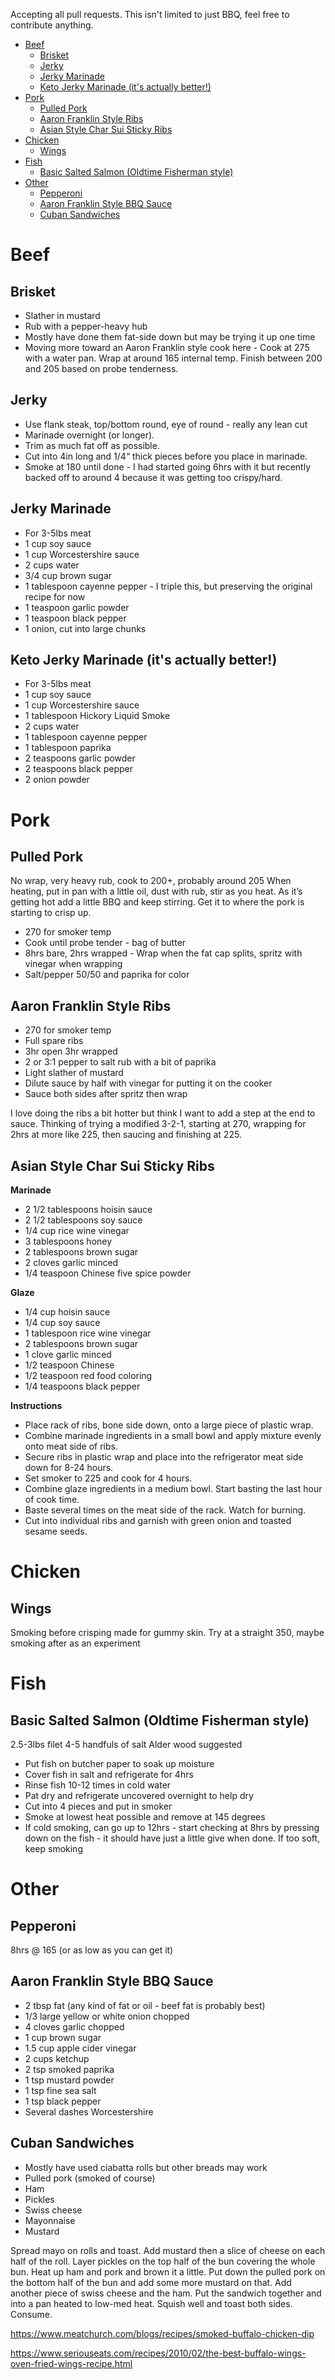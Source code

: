 Accepting all pull requests. This isn't limited to just BBQ, feel free to contribute anything.

<!--ts-->
* [Beef](#beef)
   * [Brisket](#brisket)
   * [Jerky](#jerky)
   * [Jerky Marinade](#jerky-marinade)
   * [Keto Jerky Marinade (it's actually better!)](#keto-jerky-marinade-its-actually-better)
* [Pork](#pork)
   * [Pulled Pork](#pulled-pork)
   * [Aaron Franklin Style Ribs](#aaron-franklin-style-ribs)
   * [Asian Style Char Sui Sticky Ribs](#asian-style-char-sui-sticky-ribs)
* [Chicken](#chicken)
   * [Wings](#wings)
* [Fish](#fish)
   * [Basic Salted Salmon (Oldtime Fisherman style)](#basic-salted-salmon-oldtime-fisherman-style)
* [Other](#other)
   * [Pepperoni](#pepperoni)
   * [Aaron Franklin Style BBQ Sauce](#aaron-franklin-style-bbq-sauce)
   * [Cuban Sandwiches](#cuban-sandwiches)

<!-- Created by https://github.com/ekalinin/github-markdown-toc -->
<!-- Added by: runner, at: Mon Jun 27 20:38:22 UTC 2022 -->

<!--te-->

# Beef
## Brisket
* Slather in mustard
* Rub with a pepper-heavy hub
* Mostly have done them fat-side down but may be trying it up one time
* Moving more toward an Aaron Franklin style cook here - Cook at 275 with a water pan. Wrap at around 165 internal temp. 
Finish between 200 and 205 based on probe tenderness.

## Jerky
* Use flank steak, top/bottom round, eye of round - really any lean cut
* Marinade overnight (or longer).
* Trim as much fat off as possible. 
* Cut into 4in long and 1/4“ thick pieces before you place in marinade. 
* Smoke at 180 until done - I had started going 6hrs with it but recently backed off to around 4 because it was getting too crispy/hard.

## Jerky Marinade 
* For 3-5lbs meat
* 1 cup soy sauce
* 1 cup Worcestershire sauce
* 2 cups water
* 3/4 cup brown sugar
* 1 tablespoon cayenne pepper - I triple this, but preserving the original recipe for now
* 1 teaspoon garlic powder
* 1 teaspoon black pepper
* 1 onion, cut into large chunks

## Keto Jerky Marinade (it's actually better!)
* For 3-5lbs meat
* 1 cup soy sauce
* 1 cup Worcestershire sauce
* 1 tablespoon Hickory Liquid Smoke
* 2 cups water
* 1 tablespoon cayenne pepper
* 1 tablespoon paprika
* 2 teaspoons garlic powder
* 2 teaspoons black pepper
* 2 onion powder

# Pork
## Pulled Pork
No wrap, very heavy rub, cook to 200+, probably around 205
When heating, put in pan with a little oil, dust with rub, stir as you heat. As it’s getting hot add a little BBQ and 
keep stirring. Get it to where the pork is starting to crisp up.

* 270 for smoker temp
* Cook until probe tender - bag of butter
* 8hrs bare, 2hrs wrapped - Wrap when the fat cap splits, spritz with vinegar when wrapping
* Salt/pepper 50/50 and paprika for color

## Aaron Franklin Style Ribs
* 270 for smoker temp
* Full spare ribs
* 3hr open 3hr wrapped
* 2 or 3:1 pepper to salt rub with a bit of paprika
* Light slather of mustard
* Dilute sauce by half with vinegar for putting it on the cooker
* Sauce both sides after spritz then wrap

I love doing the ribs a bit hotter but think I want to add a step at the end to sauce. Thinking of trying a modified 
3-2-1, starting at 270, wrapping for 2hrs at more like 225, then saucing and finishing at 225. 

## Asian Style Char Sui Sticky Ribs
**Marinade**
* 2 1/2 tablespoons hoisin sauce
* 2 1/2 tablespoons soy sauce
* 1/4 cup rice wine vinegar
* 3 tablespoons honey
* 2 tablespoons brown sugar
* 2 cloves garlic minced
* 1/4 teaspoon Chinese five spice powder

**Glaze**
* 1/4 cup hoisin sauce
* 1/4 cup soy sauce
* 1 tablespoon rice wine vinegar
* 2 tablespoons brown sugar
* 1 clove garlic minced
* 1/2 teaspoon Chinese
* 1/2 teaspoon red food coloring
* 1/4 teaspoons black pepper

**Instructions**
* Place rack of ribs, bone side down, onto a large piece of plastic wrap.
* Combine marinade ingredients in a small bowl and apply mixture evenly onto meat side of ribs.
* Secure ribs in plastic wrap and place into the refrigerator meat side down for 8-24 hours.
* Set smoker to 225 and cook for 4 hours.
* Combine glaze ingredients in a medium bowl. Start basting the last hour  of cook time.
* Baste several times on the meat side of the rack. Watch for burning.
* Cut into individual ribs and garnish with green onion and toasted sesame seeds. 

# Chicken 
## Wings
Smoking before crisping made for gummy skin. Try at a straight 350, maybe smoking after as an experiment


# Fish
## Basic Salted Salmon (Oldtime Fisherman style)
2.5-3lbs filet
4-5 handfuls of salt
Alder wood suggested
* Put fish on butcher paper to soak up moisture
* Cover fish in salt and refrigerate for 4hrs
* Rinse fish 10-12 times in cold water
* Pat dry and refrigerate uncovered overnight to help dry
* Cut into 4 pieces and put in smoker
* Smoke at lowest heat possible and remove at 145 degrees
* If cold smoking, can go up to 12hrs - start checking at 8hrs by pressing down on the fish - it should have just a 
  little give when done. If too soft, keep smoking

# Other

## Pepperoni
8hrs @ 165 (or as low as you can get it)

## Aaron Franklin Style BBQ Sauce
* 2 tbsp fat (any kind of fat or oil - beef fat is probably best)
* 1/3 large yellow or white onion chopped
* 4 cloves garlic chopped
* 1 cup brown sugar
* 1.5 cup apple cider vinegar
* 2 cups ketchup
* 2 tsp smoked paprika 
* 1 tsp mustard powder
* 1 tsp fine sea salt
* 1 tsp black pepper
* Several dashes Worcestershire 


## Cuban Sandwiches
* Mostly have used ciabatta rolls but other breads may work
* Pulled pork (smoked of course)
* Ham
* Pickles
* Swiss cheese
* Mayonnaise
* Mustard

Spread mayo on rolls and toast. Add mustard then a slice of cheese on each half of the roll. Layer pickles on the top 
half of the bun covering the whole bun. Heat up ham and pork and brown it a little. Put down the pulled pork on the 
bottom half of the bun and add some more mustard on that. Add another piece of swiss cheese and the ham. Put the 
sandwich together and into a pan heated to low-med heat. Squish well and toast both sides. Consume. 

https://www.meatchurch.com/blogs/recipes/smoked-buffalo-chicken-dip



https://www.seriouseats.com/recipes/2010/02/the-best-buffalo-wings-oven-fried-wings-recipe.html
